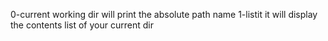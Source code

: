 0-current working dir will print the absolute path name
1-listit it will display the contents list of your current dir
